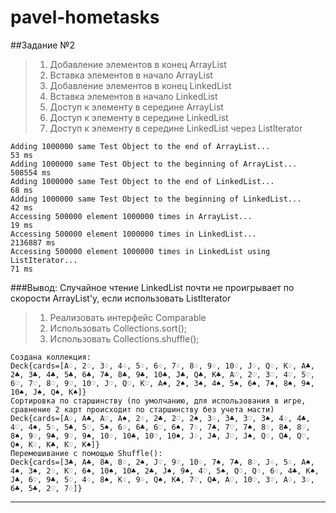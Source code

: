 # pavel-hometasks
##Задание №2
> 1. Добавление элементов в конец ArrayList
> 1. Вставка элементов в начало ArrayList
> 1. Добавление элементов в конец LinkedList
> 1. Вставка элементов в начало LinkedList
> 1. Доступ к элементу в середине ArrayList
> 1. Доступ к элементу в середине LinkedList
> 1. Доступ к элементу в середине LinkedList через ListIterator  

```Output:
Adding 1000000 same Test Object to the end of ArrayList...
53 ms
Adding 1000000 same Test Object to the beginning of ArrayList...
508554 ms
Adding 1000000 same Test Object to the end of LinkedList...
68 ms
Adding 1000000 same Test Object to the beginning of LinkedList...
42 ms
Accessing 500000 element 1000000 times in ArrayList...
19 ms
Accessing 500000 element 1000000 times in LinkedList...
2136887 ms
Accessing 500000 element 1000000 times in LinkedList using ListIterator...
71 ms
```
###Вывод: Случайное чтение LinkedList почти не проигрывает по скорости ArrayList'у, если использовать ListIterator

> 1. Реализовать интерфейс Comparable
> 1. Использовать Collections.sort();  
> 1. Использовать Collections.shuffle();  

```
Создана коллекция:
Deck{cards=[A♢, 2♢, 3♢, 4♢, 5♢, 6♢, 7♢, 8♢, 9♢, 10♢, J♢, Q♢, K♢, A♣, 2♣, 3♣, 4♣, 5♣, 6♣, 7♣, 8♣, 9♣, 10♣, J♣, Q♣, K♣, A♡, 2♡, 3♡, 4♡, 5♡, 6♡, 7♡, 8♡, 9♡, 10♡, J♡, Q♡, K♡, A♠, 2♠, 3♠, 4♠, 5♠, 6♠, 7♠, 8♠, 9♠, 10♠, J♠, Q♠, K♠]}
Сортировка по старшинству (по умолчанию, для использования в игре, сравнение 2 карт происходит по старшинству без учета масти)
Deck{cards=[A♢, A♣, A♡, A♠, 2♢, 2♣, 2♡, 2♠, 3♢, 3♣, 3♡, 3♠, 4♢, 4♣, 4♡, 4♠, 5♢, 5♣, 5♡, 5♠, 6♢, 6♣, 6♡, 6♠, 7♢, 7♣, 7♡, 7♠, 8♢, 8♣, 8♡, 8♠, 9♢, 9♣, 9♡, 9♠, 10♢, 10♣, 10♡, 10♠, J♢, J♣, J♡, J♠, Q♢, Q♣, Q♡, Q♠, K♢, K♣, K♡, K♠]}
Перемешивание с помощью Shuffle():
Deck{cards=[3♣, A♣, 8♣, 8♢, 2♠, J♡, 9♡, 10♢, 7♠, 7♣, 8♡, J♢, 5♢, A♠, 4♠, 3♠, 2♢, K♡, 6♠, 10♠, 10♣, 2♣, J♠, 9♠, 4♡, 5♠, Q♡, Q♢, 6♢, 4♣, K♠, J♣, 6♡, 9♣, 5♡, 4♢, 8♠, K♢, 9♢, Q♠, K♣, 7♡, Q♣, A♡, 10♡, 3♡, A♢, 3♢, 6♣, 5♣, 2♡, 7♢]}
```
*****
